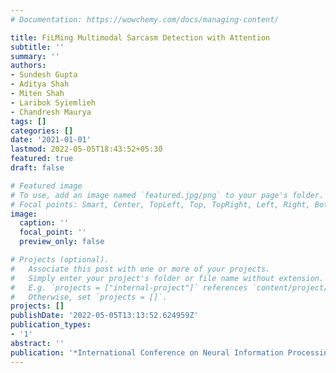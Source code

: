 ```yaml
---
# Documentation: https://wowchemy.com/docs/managing-content/

title: FiLMing Multimodal Sarcasm Detection with Attention
subtitle: ''
summary: ''
authors:
- Sundesh Gupta
- Aditya Shah
- Miten Shah
- Laribok Syiemlieh
- Chandresh Maurya
tags: []
categories: []
date: '2021-01-01'
lastmod: 2022-05-05T18:43:52+05:30
featured: true
draft: false

# Featured image
# To use, add an image named `featured.jpg/png` to your page's folder.
# Focal points: Smart, Center, TopLeft, Top, TopRight, Left, Right, BottomLeft, Bottom, BottomRight.
image:
  caption: ''
  focal_point: ''
  preview_only: false

# Projects (optional).
#   Associate this post with one or more of your projects.
#   Simply enter your project's folder or file name without extension.
#   E.g. `projects = ["internal-project"]` references `content/project/deep-learning/index.md`.
#   Otherwise, set `projects = []`.
projects: []
publishDate: '2022-05-05T13:13:52.624959Z'
publication_types:
- '1'
abstract: ''
publication: '*International Conference on Neural Information Processing*'
---
```


